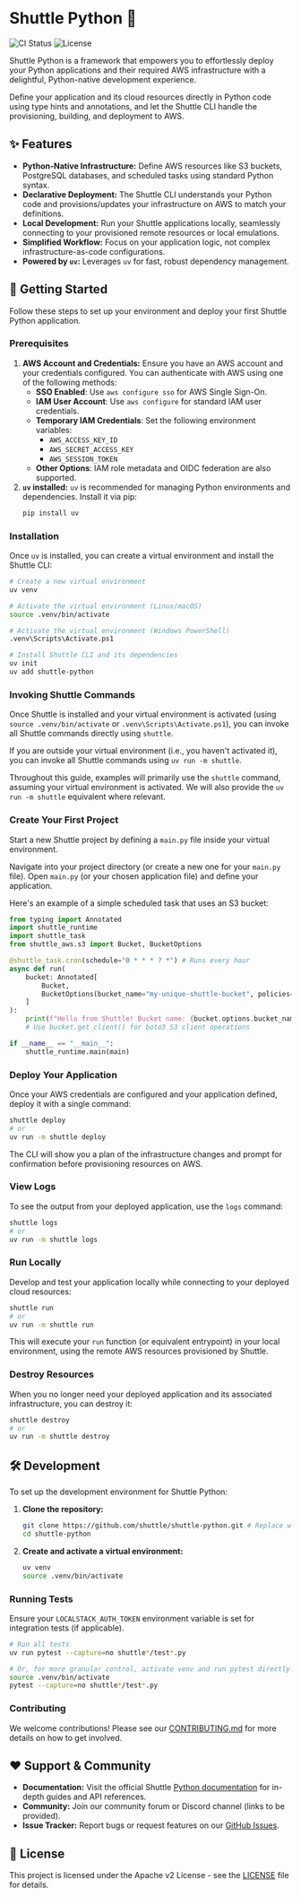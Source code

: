 # Shuttle Python 🐍

![CI Status](https://img.shields.io/badge/CI-passing-brightgreen) ![License](https://img.shields.io/badge/license-MIT-blue)

Shuttle Python is a framework that empowers you to effortlessly deploy your
Python applications and their required AWS infrastructure with a delightful,
Python-native development experience.

Define your application and its cloud resources directly in Python code using
type hints and annotations, and let the Shuttle CLI handle the provisioning,
building, and deployment to AWS.

## ✨ Features

*   **Python-Native Infrastructure:** Define AWS resources like S3 buckets,
    PostgreSQL databases, and scheduled tasks using standard Python syntax.
*   **Declarative Deployment:** The Shuttle CLI understands your Python code
    and provisions/updates your infrastructure on AWS to match your
    definitions.
*   **Local Development:** Run your Shuttle applications locally, seamlessly
    connecting to your provisioned remote resources or local emulations.
*   **Simplified Workflow:** Focus on your application logic, not complex
    infrastructure-as-code configurations.
*   **Powered by `uv`:** Leverages `uv` for fast, robust dependency management.

## 🚀 Getting Started

Follow these steps to set up your environment and deploy your first Shuttle
Python application.

### Prerequisites

1.  **AWS Account and Credentials:** Ensure you have an AWS account and your
    credentials configured. You can authenticate with AWS using one of the
    following methods:
    *   **SSO Enabled**: Use `aws configure sso` for AWS Single Sign-On.
    *   **IAM User Account**: Use `aws configure` for standard IAM user
        credentials.
    *   **Temporary IAM Credentials**: Set the following environment variables:
        *   `AWS_ACCESS_KEY_ID`
        *   `AWS_SECRET_ACCESS_KEY`
        *   `AWS_SESSION_TOKEN`
    *   **Other Options**: IAM role metadata and OIDC federation are also
        supported.
2.  **`uv` installed:** `uv` is recommended for managing Python environments
    and dependencies. Install it via pip:
    ```bash
    pip install uv
    ```

### Installation

Once `uv` is installed, you can create a virtual environment and install the
Shuttle CLI:

```bash
# Create a new virtual environment
uv venv

# Activate the virtual environment (Linux/macOS)
source .venv/bin/activate

# Activate the virtual environment (Windows PowerShell)
.venv\Scripts\Activate.ps1

# Install Shuttle CLI and its dependencies
uv init
uv add shuttle-python
```

### Invoking Shuttle Commands

Once Shuttle is installed and your virtual environment is activated (using
`source .venv/bin/activate` or `.venv\Scripts\Activate.ps1`), you can invoke
all Shuttle commands directly using `shuttle`.

If you are outside your virtual environment (i.e., you haven't activated it),
you can invoke all Shuttle commands using `uv run -m shuttle`.

Throughout this guide, examples will primarily use the `shuttle` command,
assuming your virtual environment is activated. We will also provide the `uv
run -m shuttle` equivalent where relevant.

### Create Your First Project

Start a new Shuttle project by defining a `main.py` file inside your virtual
environment.

Navigate into your project directory (or create a new one for your `main.py`
file). Open `main.py` (or your chosen application file) and define your
application.

Here's an example of a simple scheduled task that uses an S3 bucket:

```python
from typing import Annotated
import shuttle_runtime
import shuttle_task
from shuttle_aws.s3 import Bucket, BucketOptions

@shuttle_task.cron(schedule="0 * * * ? *") # Runs every hour
async def run(
    bucket: Annotated[
        Bucket,
        BucketOptions(bucket_name="my-unique-shuttle-bucket", policies=[]),
    ]
):
    print(f"Hello from Shuttle! Bucket name: {bucket.options.bucket_name}")
    # Use bucket.get_client() for boto3 S3 client operations

if __name__ == "__main__":
    shuttle_runtime.main(main)
```

### Deploy Your Application

Once your AWS credentials are configured and your application defined, deploy
it with a single command:

```bash
shuttle deploy
# or
uv run -m shuttle deploy
```

The CLI will show you a plan of the infrastructure changes and prompt for
confirmation before provisioning resources on AWS.

### View Logs

To see the output from your deployed application, use the `logs` command:

```bash
shuttle logs
# or
uv run -m shuttle logs
```

### Run Locally

Develop and test your application locally while connecting to your deployed
cloud resources:

```bash
shuttle run
# or
uv run -m shuttle run
```

This will execute your `run` function (or equivalent entrypoint) in your local
environment, using the remote AWS resources provisioned by Shuttle.

### Destroy Resources

When you no longer need your deployed application and its associated
infrastructure, you can destroy it:

```bash
shuttle destroy
# or
uv run -m shuttle destroy
```

## 🛠️ Development

To set up the development environment for Shuttle Python:

1.  **Clone the repository:**
    ```bash
    git clone https://github.com/shuttle/shuttle-python.git # Replace with actual repo URL
    cd shuttle-python
    ```
2.  **Create and activate a virtual environment:**
    ```bash
    uv venv
    source .venv/bin/activate
    ```

### Running Tests

Ensure your `LOCALSTACK_AUTH_TOKEN` environment variable is set for integration
tests (if applicable).

```bash
# Run all tests
uv run pytest --capture=no shuttle*/test*.py

# Or, for more granular control, activate venv and run pytest directly
source .venv/bin/activate
pytest --capture=no shuttle*/test*.py
```

### Contributing

We welcome contributions! Please see our [CONTRIBUTING.md](CONTRIBUTING.md) for
more details on how to get involved.

## ❤️ Support & Community

*   **Documentation:** Visit the official Shuttle [Python
    documentation](https://docs.shuttle.dev/python/welcome/introduction) for in-depth guides and API
    references.
*   **Community:** Join our community forum or Discord channel (links to be
    provided).
*   **Issue Tracker:** Report bugs or request features on our [GitHub
    Issues](https://github.com/shuttle/shuttle-python/issues).

## 📄 License

This project is licensed under the Apache v2 License - see the
[LICENSE](LICENSE) file for details.
